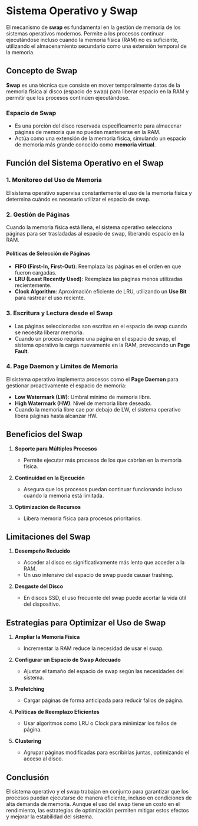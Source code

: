 
# Sistema Operativo y Swap

El mecanismo de **swap** es fundamental en la gestión de memoria de los sistemas operativos modernos. Permite a los procesos continuar ejecutándose incluso cuando la memoria física (RAM) no es suficiente, utilizando el almacenamiento secundario como una extensión temporal de la memoria.

## Concepto de Swap

**Swap** es una técnica que consiste en mover temporalmente datos de la memoria física al disco (espacio de swap) para liberar espacio en la RAM y permitir que los procesos continúen ejecutándose.

### Espacio de Swap
- Es una porción del disco reservada específicamente para almacenar páginas de memoria que no pueden mantenerse en la RAM.
- Actúa como una extensión de la memoria física, simulando un espacio de memoria más grande conocido como **memoria virtual**.

## Función del Sistema Operativo en el Swap

### 1. **Monitoreo del Uso de Memoria**
El sistema operativo supervisa constantemente el uso de la memoria física y determina cuándo es necesario utilizar el espacio de swap.

### 2. **Gestión de Páginas**
Cuando la memoria física está llena, el sistema operativo selecciona páginas para ser trasladadas al espacio de swap, liberando espacio en la RAM.

#### Políticas de Selección de Páginas
- **FIFO (First-In, First-Out)**: Reemplaza las páginas en el orden en que fueron cargadas.
- **LRU (Least Recently Used)**: Reemplaza las páginas menos utilizadas recientemente.
- **Clock Algorithm**: Aproximación eficiente de LRU, utilizando un **Use Bit** para rastrear el uso reciente.

### 3. **Escritura y Lectura desde el Swap**
- Las páginas seleccionadas son escritas en el espacio de swap cuando se necesita liberar memoria.
- Cuando un proceso requiere una página en el espacio de swap, el sistema operativo la carga nuevamente en la RAM, provocando un **Page Fault**.

### 4. **Page Daemon y Límites de Memoria**
El sistema operativo implementa procesos como el **Page Daemon** para gestionar proactivamente el espacio de memoria:
- **Low Watermark (LW)**: Umbral mínimo de memoria libre.
- **High Watermark (HW)**: Nivel de memoria libre deseado.
- Cuando la memoria libre cae por debajo de LW, el sistema operativo libera páginas hasta alcanzar HW.

## Beneficios del Swap

1. **Soporte para Múltiples Procesos**
   - Permite ejecutar más procesos de los que cabrían en la memoria física.

2. **Continuidad en la Ejecución**
   - Asegura que los procesos puedan continuar funcionando incluso cuando la memoria está limitada.

3. **Optimización de Recursos**
   - Libera memoria física para procesos prioritarios.

## Limitaciones del Swap

1. **Desempeño Reducido**
   - Acceder al disco es significativamente más lento que acceder a la RAM.
   - Un uso intensivo del espacio de swap puede causar trashing.

2. **Desgaste del Disco**
   - En discos SSD, el uso frecuente del swap puede acortar la vida útil del dispositivo.

## Estrategias para Optimizar el Uso de Swap

1. **Ampliar la Memoria Física**
   - Incrementar la RAM reduce la necesidad de usar el swap.

2. **Configurar un Espacio de Swap Adecuado**
   - Ajustar el tamaño del espacio de swap según las necesidades del sistema.

3. **Prefetching**
   - Cargar páginas de forma anticipada para reducir fallos de página.

4. **Políticas de Reemplazo Eficientes**
   - Usar algoritmos como LRU o Clock para minimizar los fallos de página.

5. **Clustering**
   - Agrupar páginas modificadas para escribirlas juntas, optimizando el acceso al disco.

## Conclusión

El sistema operativo y el swap trabajan en conjunto para garantizar que los procesos puedan ejecutarse de manera eficiente, incluso en condiciones de alta demanda de memoria. Aunque el uso del swap tiene un costo en el rendimiento, las estrategias de optimización permiten mitigar estos efectos y mejorar la estabilidad del sistema.
